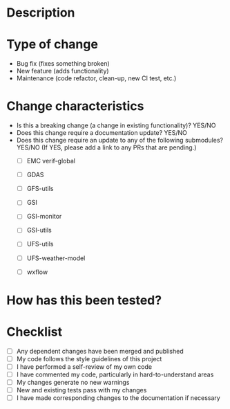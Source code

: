 <!-- PLEASE READ -->
<!-- Any PRs not following this template will be closed -->
<!--
    Please use a short (<60 char), descriptive title above. It should complete the sentence "If merged, this PR will _____". Capitalize the first word and do not end with a period.

    PRs should meet these guidelines:
    - Each PR should address ONE topic and have an associated issue.
    - No hard-coded paths or personal directories.
    - No temporary or backup files should be committed (including logs).
    - Any code that you disabled by being commented out should be removed or reenabled.

    Please delete all these comments before submitting the PR.
-->
# Description
<!-- This description will become the commit message for the PR-->
<!-- Please use this format for your description:

  Describe your changes. Focus on the *what* and *why*. The *how* will be evident from the changes. In particular, be sure to note any interface changes, such as command line syntax, that will need to be communicated to users.

  At the end of your description, please be sure to add the issue this PR solves using the word "Resolves". If there are any issues that are related but not yet resolved (including in other repos), you may use "Refs".

  Resolves #1234
  Refs #4321
  Refs NOAA-EMC/repo#5678
-->

# Type of change
<!-- Delete all except one -->
- Bug fix (fixes something broken)
- New feature (adds functionality)
- Maintenance (code refactor, clean-up, new CI test, etc.)

# Change characteristics
- Is this a breaking change (a change in existing functionality)? YES/NO
- Does this change require a documentation update? YES/NO
- Does this change require an update to any of the following submodules? YES/NO (If YES, please add a link to any PRs that are pending.)
  - [ ] EMC verif-global
  - [ ] GDAS
  - [ ] GFS-utils
  - [ ] GSI
  - [ ] GSI-monitor
  - [ ] GSI-utils
  - [ ] UFS-utils
  - [ ] UFS-weather-model
  - [ ] wxflow


# How has this been tested?
<!-- Please list any test you conducted, including the machine.

Example:
- Clone and build on WCOSS
- Cycled test on Orion
- Forecast-only on Hera
-->

# Checklist
- [ ] Any dependent changes have been merged and published
- [ ] My code follows the style guidelines of this project
- [ ] I have performed a self-review of my own code
- [ ] I have commented my code, particularly in hard-to-understand areas
- [ ] My changes generate no new warnings
- [ ] New and existing tests pass with my changes
- [ ] I have made corresponding changes to the documentation if necessary

